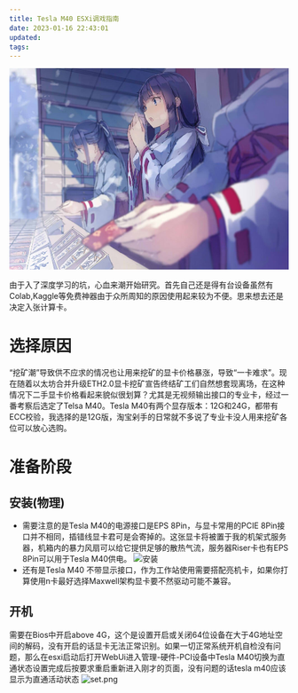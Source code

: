 ```yaml
---
title: Tesla M40 ESXi调戏指南
date: 2023-01-16 22:43:01
updated:
tags:
---
```


![cover](/images/hello-world.md/hello.jpg)

由于入了深度学习的坑，心血来潮开始研究。首先自己还是得有台设备虽然有Colab,Kaggle等免费神器由于众所周知的原因使用起来较为不便。思来想去还是决定入张计算卡。

<!-- more -->

# 选择原因
“挖矿潮”导致供不应求的情况也让用来挖矿的显卡价格暴涨，导致“一卡难求”。现在随着以太坊合并升级ETH2.0显卡挖矿宣告终结矿工们自然想套现离场，在这种情况下二手显卡价格看起来貌似很划算？尤其是无视频输出接口的专业卡，经过一番考察后选定了Telsa M40。Tesla M40有两个显存版本：12G和24G，都带有ECC校验，我选择的是12G版，淘宝剁手的日常就不多说了专业卡没人用来挖矿各位可以放心选购。

# 准备阶段

## 安装(物理)
* 需要注意的是Tesla M40的电源接口是EPS 8Pin，与显卡常用的PCIE 8Pin接口并不相同，插错线显卡君可是会寄掉的。这张显卡将被置于我的机架式服务器，机箱内的暴力风扇可以给它提供足够的散热气流，服务器Riser卡也有EPS 8Pin可以用于Tesla M40供电。
![安装](1.jpg)
* 还有是Tesla M40 不带显示接口，作为工作站使用需要搭配亮机卡，如果你打算使用n卡最好选择Maxwell架构显卡要不然驱动可能不兼容。

## 开机
需要在Bios中开启above 4G，这个是设置开启或关闭64位设备在大于4G地址空间的解码，没有开启的话显卡无法正常识别。如果一切正常系统开机自检没有问题，那么在esxi启动后打开WebUi进入管理-硬件-PCI设备中Tesla M40切换为直通状态设置完成后按要求重启重新进入刚才的页面，没有问题的话tesla m40应该显示为直通活动状态
![set.png](set.png)
